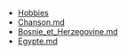 * [Hobbies](https://github.com/Pascal37/Samulak-Notation/blob/Suivi/Hobbies.md)
* [Chanson.md](https://github.com/Pascal37/Samulak-Notation/blob/Suivi/Chanson.md)
* [Bosnie_et_Herzegovine.md](https://github.com/Pascal37/Samulak-Notation/blob/Suivi/Pays/Bosnie_et_Herzegovine.md)
* [Egypte.md](https://github.com/Pascal37/Samulak-Notation/blob/Suivi/Pays/Egypte.md)